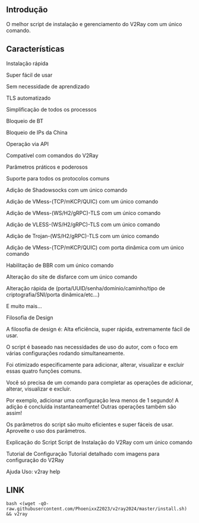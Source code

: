 ## Introdução
O melhor script de instalação e gerenciamento do V2Ray com um único comando.

## Características

Instalação rápida

Super fácil de usar

Sem necessidade de aprendizado

TLS automatizado

Simplificação de todos os processos

Bloqueio de BT

Bloqueio de IPs da China

Operação via API

Compatível com comandos do V2Ray

Parâmetros práticos e poderosos

Suporte para todos os protocolos comuns

Adição de Shadowsocks com um único comando

Adição de VMess-(TCP/mKCP/QUIC) com um único comando

Adição de VMess-(WS/H2/gRPC)-TLS com um único comando

Adição de VLESS-(WS/H2/gRPC)-TLS com um único comando

Adição de Trojan-(WS/H2/gRPC)-TLS com um único comando

Adição de VMess-(TCP/mKCP/QUIC) com porta dinâmica com um único comando

Habilitação de BBR com um único comando

Alteração do site de disfarce com um único comando

Alteração rápida de (porta/UUID/senha/domínio/caminho/tipo de criptografia/SNI/porta dinâmica/etc...)

E muito mais...

Filosofia de Design

A filosofia de design é: Alta eficiência, super rápida, extremamente fácil de usar.

O script é baseado nas necessidades de uso do autor, com o foco em várias configurações rodando simultaneamente.

Foi otimizado especificamente para adicionar, alterar, visualizar e excluir essas quatro funções comuns.

Você só precisa de um comando para completar as operações de adicionar, alterar, visualizar e excluir.

Por exemplo, adicionar uma configuração leva menos de 1 segundo! A adição é concluída instantaneamente! Outras operações também são assim!

Os parâmetros do script são muito eficientes e super fáceis de usar. Aproveite o uso dos parâmetros.

Explicação do Script
Script de Instalação do V2Ray com um único comando

Tutorial de Configuração
Tutorial detalhado com imagens para configuração do V2Ray

Ajuda
Uso: v2ray help

## LINK

````
bash <(wget -qO- raw.githubusercontent.com/PhoenixxZ2023/v2ray2024/master/install.sh) && v2ray
````


